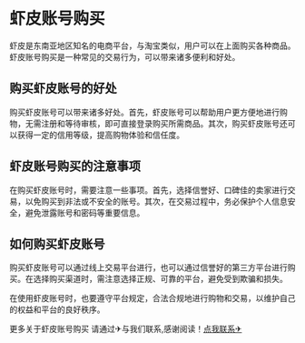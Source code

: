 # 虾皮账号购买

虾皮是东南亚地区知名的电商平台，与淘宝类似，用户可以在上面购买各种商品。虾皮账号购买是一种常见的交易行为，可以带来诸多便利和好处。

## 购买虾皮账号的好处
购买虾皮账号可以带来诸多好处。首先，虾皮账号可以帮助用户更方便地进行购物，无需注册和等待审核，即可直接登录购买所需商品。其次，购买虾皮账号还可以获得一定的信用等级，提高购物体验和信任度。

## 虾皮账号购买的注意事项
在购买虾皮账号时，需要注意一些事项。首先，选择信誉好、口碑佳的卖家进行交易，以免购买到非法或不安全的账号。其次，在交易过程中，务必保护个人信息安全，避免泄露账号和密码等重要信息。

## 如何购买虾皮账号
购买虾皮账号可以通过线上交易平台进行，也可以通过信誉好的第三方平台进行购买。在选择购买渠道时，需注意选择正规、可靠的平台，避免受到欺骗和损失。

在使用虾皮账号时，也要遵守平台规定，合法合规地进行购物和交易，以维护自己的权益和平台的良好秩序。

更多关于虾皮账号购买 请通过✈与我们联系,感谢阅读！[点我联系✈](https://wiki.G208.com)